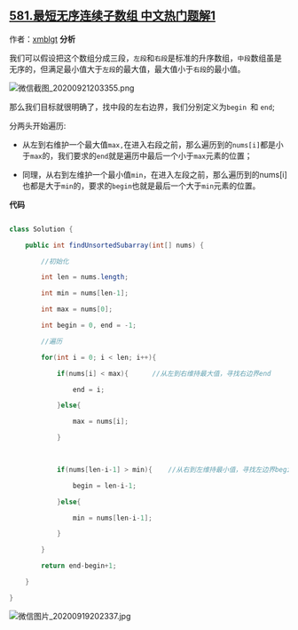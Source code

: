 ## [581.最短无序连续子数组 中文热门题解1](https://leetcode.cn/problems/shortest-unsorted-continuous-subarray/solutions/100000/si-lu-qing-xi-ming-liao-kan-bu-dong-bu-cun-zai-de-)

作者：[xmblgt](https://leetcode.cn/u/xmblgt)
**分析**

我们可以假设把这个数组分成三段，`左段`和`右段`是标准的升序数组，`中段`数组虽是无序的，但满足最小值大于`左段`的最大值，最大值小于`右段`的最小值。
![微信截图_20200921203355.png](https://pic.leetcode-cn.com/1600691648-ZCYlql-%E5%BE%AE%E4%BF%A1%E6%88%AA%E5%9B%BE_20200921203355.png)


那么我们目标就很明确了，找中段的左右边界，我们分别定义为`begin `和 `end`;
分两头开始遍历:
- 从左到右维护一个最大值`max,`在进入右段之前，那么遍历到的`nums[i]`都是小于`max`的，我们要求的`end`就是遍历中最后一个小于`max`元素的位置；
- 同理，从右到左维护一个最小值`min`，在进入左段之前，那么遍历到的nums[i]也都是大于`min`的，要求的`begin`也就是最后一个大于`min`元素的位置。

**代码**
```java []
class Solution {
    public int findUnsortedSubarray(int[] nums) {
        //初始化
        int len = nums.length;
        int min = nums[len-1];
        int max = nums[0];
        int begin = 0, end = -1;
        //遍历
        for(int i = 0; i < len; i++){
            if(nums[i] < max){      //从左到右维持最大值，寻找右边界end
                end = i;
            }else{
                max = nums[i];
            }
            
            if(nums[len-i-1] > min){    //从右到左维持最小值，寻找左边界begin
                begin = len-i-1;
            }else{
                min = nums[len-i-1];
            }            
        }
        return end-begin+1;
    }
}
```

![微信图片_20200919202337.jpg](https://pic.leetcode-cn.com/1600692988-LCxvvb-%E5%BE%AE%E4%BF%A1%E5%9B%BE%E7%89%87_20200919202337.jpg)

